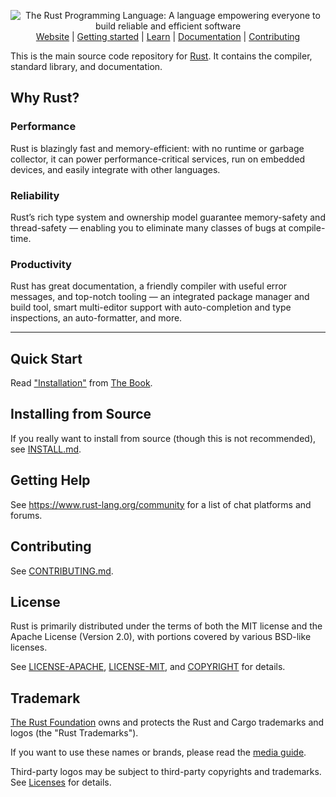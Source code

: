 <p align="center">
  <img alt="The Rust Programming Language: A language empowering everyone to build reliable and efficient software" src="https://www.rust-lang.org/static/images/rust-social-wide.jpg">
  <br>
  <a href="https://www.rust-lang.org/">Website</a> |
  <a href="https://www.rust-lang.org/learn/get-started">Getting started</a> |
  <a href="https://www.rust-lang.org/learn">Learn</a> |
  <a href="https://www.rust-lang.org/learn#learn-use">Documentation</a> |
  <a href="CONTRIBUTING.md">Contributing</a>
</p>

This is the main source code repository for [Rust]. It contains the compiler,
standard library, and documentation.

[Rust]: https://www.rust-lang.org/

## Why Rust?

### Performance

Rust is blazingly fast and memory-efficient: with no runtime or garbage collector, it can power performance-critical services, run on embedded devices, and easily integrate with other languages.

### Reliability

Rust’s rich type system and ownership model guarantee memory-safety and thread-safety — enabling you to eliminate many classes of bugs at compile-time.

### Productivity

Rust has great documentation, a friendly compiler with useful error messages, and top-notch tooling — an integrated package manager and build tool, smart multi-editor support with auto-completion and type inspections, an auto-formatter, and more.

-----

## Quick Start

Read ["Installation"] from [The Book].

["Installation"]: https://doc.rust-lang.org/book/ch01-01-installation.html
[The Book]: https://doc.rust-lang.org/book/index.html

## Installing from Source

If you really want to install from source (though this is not recommended), see
[INSTALL.md](INSTALL.md).

## Getting Help

See https://www.rust-lang.org/community for a list of chat platforms and forums.

## Contributing

See [CONTRIBUTING.md](CONTRIBUTING.md).

## License

Rust is primarily distributed under the terms of both the MIT license and the
Apache License (Version 2.0), with portions covered by various BSD-like
licenses.

See [LICENSE-APACHE](LICENSE-APACHE), [LICENSE-MIT](LICENSE-MIT), and
[COPYRIGHT](COPYRIGHT) for details.

## Trademark

[The Rust Foundation][rust-foundation] owns and protects the Rust and Cargo
trademarks and logos (the "Rust Trademarks").

If you want to use these names or brands, please read the
[media guide][media-guide].

Third-party logos may be subject to third-party copyrights and trademarks. See
[Licenses][policies-licenses] for details.

[rust-foundation]: https://foundation.rust-lang.org/
[media-guide]: https://foundation.rust-lang.org/policies/logo-policy-and-media-guide/
[policies-licenses]: https://www.rust-lang.org/policies/licenses
